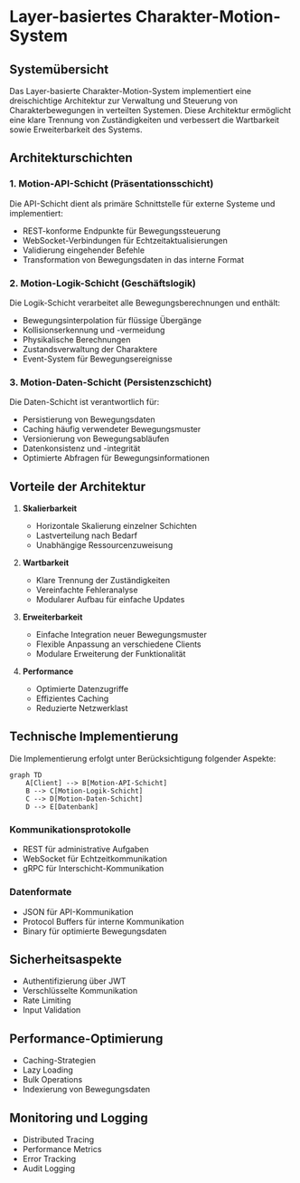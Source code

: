 # Layer-basiertes Charakter-Motion-System

## Systemübersicht

Das Layer-basierte Charakter-Motion-System implementiert eine dreischichtige Architektur zur Verwaltung und Steuerung von Charakterbewegungen in verteilten Systemen. Diese Architektur ermöglicht eine klare Trennung von Zuständigkeiten und verbessert die Wartbarkeit sowie Erweiterbarkeit des Systems.

## Architekturschichten

### 1. Motion-API-Schicht (Präsentationsschicht)

Die API-Schicht dient als primäre Schnittstelle für externe Systeme und implementiert:

- REST-konforme Endpunkte für Bewegungssteuerung
- WebSocket-Verbindungen für Echtzeitaktualisierungen
- Validierung eingehender Befehle
- Transformation von Bewegungsdaten in das interne Format

### 2. Motion-Logik-Schicht (Geschäftslogik)

Die Logik-Schicht verarbeitet alle Bewegungsberechnungen und enthält:

- Bewegungsinterpolation für flüssige Übergänge
- Kollisionserkennung und -vermeidung
- Physikalische Berechnungen
- Zustandsverwaltung der Charaktere
- Event-System für Bewegungsereignisse

### 3. Motion-Daten-Schicht (Persistenzschicht)

Die Daten-Schicht ist verantwortlich für:

- Persistierung von Bewegungsdaten
- Caching häufig verwendeter Bewegungsmuster
- Versionierung von Bewegungsabläufen
- Datenkonsistenz und -integrität
- Optimierte Abfragen für Bewegungsinformationen

## Vorteile der Architektur

1. **Skalierbarkeit**
   - Horizontale Skalierung einzelner Schichten
   - Lastverteilung nach Bedarf
   - Unabhängige Ressourcenzuweisung

2. **Wartbarkeit**
   - Klare Trennung der Zuständigkeiten
   - Vereinfachte Fehleranalyse
   - Modularer Aufbau für einfache Updates

3. **Erweiterbarkeit**
   - Einfache Integration neuer Bewegungsmuster
   - Flexible Anpassung an verschiedene Clients
   - Modulare Erweiterung der Funktionalität

4. **Performance**
   - Optimierte Datenzugriffe
   - Effizientes Caching
   - Reduzierte Netzwerklast

## Technische Implementierung

Die Implementierung erfolgt unter Berücksichtigung folgender Aspekte:

```mermaid
graph TD
    A[Client] --> B[Motion-API-Schicht]
    B --> C[Motion-Logik-Schicht]
    C --> D[Motion-Daten-Schicht]
    D --> E[Datenbank]
```

### Kommunikationsprotokolle

- REST für administrative Aufgaben
- WebSocket für Echtzeitkommunikation
- gRPC für Interschicht-Kommunikation

### Datenformate

- JSON für API-Kommunikation
- Protocol Buffers für interne Kommunikation
- Binary für optimierte Bewegungsdaten

## Sicherheitsaspekte

- Authentifizierung über JWT
- Verschlüsselte Kommunikation
- Rate Limiting
- Input Validation

## Performance-Optimierung

- Caching-Strategien
- Lazy Loading
- Bulk Operations
- Indexierung von Bewegungsdaten

## Monitoring und Logging

- Distributed Tracing
- Performance Metrics
- Error Tracking
- Audit Logging